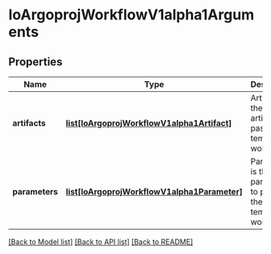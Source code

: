 # IoArgoprojWorkflowV1alpha1Arguments

## Properties
Name | Type | Description | Notes
------------ | ------------- | ------------- | -------------
**artifacts** | [**list[IoArgoprojWorkflowV1alpha1Artifact]**](IoArgoprojWorkflowV1alpha1Artifact.md) | Artifacts is the list of artifacts to pass to the template or workflow | [optional] 
**parameters** | [**list[IoArgoprojWorkflowV1alpha1Parameter]**](IoArgoprojWorkflowV1alpha1Parameter.md) | Parameters is the list of parameters to pass to the template or workflow | [optional] 

[[Back to Model list]](../README.md#documentation-for-models) [[Back to API list]](../README.md#documentation-for-api-endpoints) [[Back to README]](../README.md)

